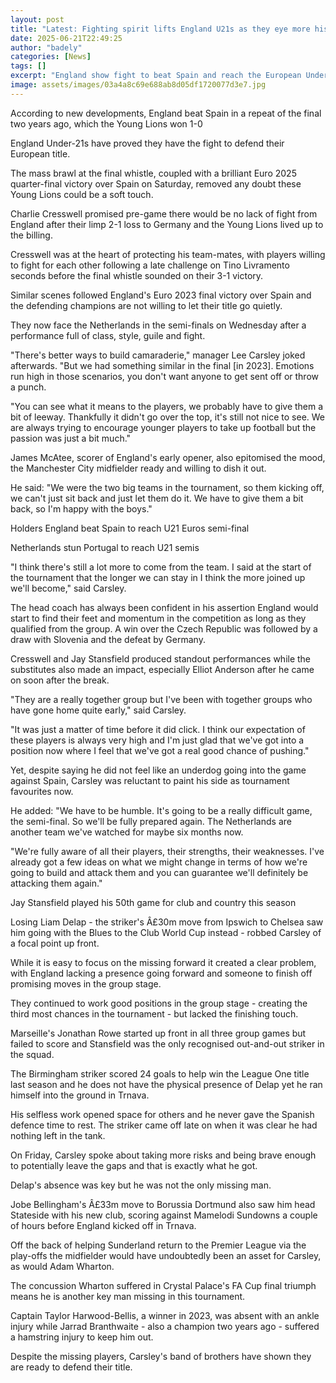 ```yaml
---
layout: post
title: "Latest: Fighting spirit lifts England U21s as they eye more history"
date: 2025-06-21T22:49:25
author: "badely"
categories: [News]
tags: []
excerpt: "England show fight to beat Spain and reach the European Under-21 Championship semi-finals, now can Lee Carsley's side defend their title?"
image: assets/images/03a4a8c69e688ab8d05df1720077d3e7.jpg
---
```


According to new developments, England beat Spain in a repeat of the final two years ago, which the Young Lions won 1-0

England Under-21s have proved they have the fight to defend their European title. 

The mass brawl at the final whistle, coupled with a brilliant Euro 2025 quarter-final victory over Spain on Saturday, removed any doubt these Young Lions could be a soft touch. 

Charlie Cresswell promised pre-game there would be no lack of fight from England after their limp 2-1 loss to Germany and the Young Lions lived up to the billing. 

Cresswell was at the heart of protecting his team-mates, with players willing to fight for each other following a late challenge on Tino Livramento seconds before the final whistle sounded on their 3-1 victory.

Similar scenes followed England's Euro 2023 final victory over Spain and the defending champions are not willing to let their title go quietly. 

They now face the Netherlands in the semi-finals on Wednesday after a performance full of class, style, guile and fight. 

"There's better ways to build camaraderie," manager Lee Carsley joked afterwards. "But we had something similar in the final [in 2023]. Emotions run high in those scenarios, you don't want anyone to get sent off or throw a punch. 

"You can see what it means to the players, we probably have to give them a bit of leeway. Thankfully it didn't go over the top, it's still not nice to see. We are always trying to encourage younger players to take up football but the passion was just a bit much."

James McAtee, scorer of England's early opener, also epitomised the mood, the Manchester City midfielder ready and willing to dish it out. 

He said: "We were the two big teams in the tournament, so them kicking off, we can't just sit back and just let them do it. We have to give them a bit back, so I'm happy with the boys."

Holders England beat Spain to reach U21 Euros semi-final

Netherlands stun Portugal to reach U21 semis

"I think there's still a lot more to come from the team. I said at the start of the tournament that the longer we can stay in I think the more joined up we'll become," said Carsley. 

The head coach has always been confident in his assertion England would start to find their feet and momentum in the competition as long as they qualified from the group. A win over the Czech Republic was followed by a draw with Slovenia and the defeat by Germany. 

Cresswell and Jay Stansfield produced standout performances while the substitutes also made an impact, especially Elliot Anderson after he came on soon after the break. 

"They are a really together group but I've been with together groups who have gone home quite early," said Carsley. 

"It was just a matter of time before it did click. I think our expectation of these players is always very high and I'm just glad that we've got into a position now where I feel that we've got a real good chance of pushing."

Yet, despite saying he did not feel like an underdog going into the game against Spain, Carsley was reluctant to paint his side as tournament favourites now. 

He added: "We have to be humble. It's going to be a really difficult game, the semi-final. So we'll be fully prepared again. The Netherlands are another team we've watched for maybe six months now.

"We're fully aware of all their players, their strengths, their weaknesses. I've already got a few ideas on what we might change in terms of how we're going to build and attack them and you can guarantee we'll definitely be attacking them again."

Jay Stansfield played his 50th game for club and country this season

Losing Liam Delap - the striker's Â£30m move from Ipswich to Chelsea saw him going with the Blues to the Club World Cup instead - robbed Carsley of a focal point up front. 

While it is easy to focus on the missing forward it created a clear problem, with England lacking a presence going forward and someone to finish off promising moves in the group stage.

They continued to work good positions in the group stage - creating the third most chances in the tournament - but lacked the finishing touch. 

Marseille's Jonathan Rowe started up front in all three group games but failed to score and Stansfield was the only recognised out-and-out striker in the squad. 

The Birmingham striker scored 24 goals to help win the League One title last season and he does not have the physical presence of Delap yet he ran himself into the ground in Trnava. 

His selfless work opened space for others and he never gave the Spanish defence time to rest. The striker came off late on when it was clear he had nothing left in the tank.

On Friday, Carsley spoke about taking more risks and being brave enough to potentially leave the gaps and that is exactly what he got.

Delap's absence was key but he was not the only missing man.

Jobe Bellingham's Â£33m move to Borussia Dortmund also saw him head Stateside with his new club, scoring against Mamelodi Sundowns a couple of hours before England kicked off in Trnava. 

Off the back of helping Sunderland return to the Premier League via the play-offs the midfielder would have undoubtedly been an asset for Carsley, as would Adam Wharton. 

The concussion Wharton suffered in Crystal Palace's FA Cup final triumph means he is another key man missing in this tournament.

Captain Taylor Harwood-Bellis, a winner in 2023, was absent with an ankle injury while Jarrad Branthwaite - also a champion two years ago - suffered a hamstring injury to keep him out. 

Despite the missing players, Carsley's band of brothers have shown they are ready to defend their title. 

